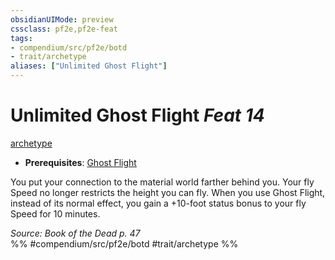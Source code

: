 ```yaml
---
obsidianUIMode: preview
cssclass: pf2e,pf2e-feat
tags:
- compendium/src/pf2e/botd
- trait/archetype
aliases: ["Unlimited Ghost Flight"]
---
```

# Unlimited Ghost Flight  *Feat 14*  
[archetype](/rules/traits/archetype.md)  

- **Prerequisites**: [Ghost Flight](/compendium/feats/ghost-flight-botd.md)

You put your connection to the material world farther behind you. Your fly Speed no longer restricts the height you can fly. When you use Ghost Flight, instead of its normal effect, you gain a +10-foot status bonus to your fly Speed for 10 minutes.

*Source: Book of the Dead p. 47*  
%% #compendium/src/pf2e/botd #trait/archetype %%